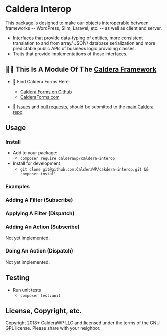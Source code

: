 # Caldera Interop

This package is designed to make our objects interoperable between frameworks -- WordPress, Slim, Laravel, etc. -- as well as client and server.

* Interfaces that provide data-typing of entities, more consistent translation to and from array/ JSON/ database serialization and more predictable public APIs of business logic providing classes.
* Traits that provide implementations of these interfaces. 

## 👀🌋 This Is A Module Of The [Caldera Framework](https://github.com/CalderaWP/caldera)
* 🌋 Find Caldera Forms Here:
    - [Caldera Forms on Github](http://github.com/calderawp/caldera-forms/)
    - [CalderaForms.com](http://calderaforms.com)
    
* 🌋 [Issues](https://github.com/CalderaWP/caldera/issues) and [pull requests](https://github.com/CalderaWP/caldera/pulls), should be submitted to the [main Caldera repo](https://github.com/CalderaWP/caldera/pulls).

## Usage

### Install
* Add to your package:
    - `composer require calderawp/caldera-interop`
* Install for development
    - `git clone git@github.com:CalderaWP/cakdera-interop.git && composer install`

### Examples

### Adding A Filter (Subscribe)

### Applying A Filter (Dispatch)

### Adding An Action (Subscribe)
Not yet implemented.

### Doing An Action (Dispatch)
Not yet implemented.

## Testing
* Run unit tests
    - `composer test:unit`
    
## License, Copyright, etc.
Copyright 2018+ CalderaWP LLC and licensed under the terms of the GNU GPL license. Please share with your neighbor.
